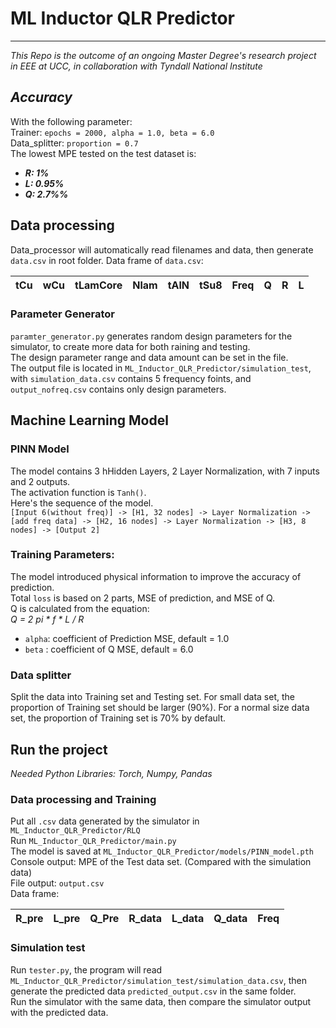 # ML Inductor QLR Predictor
***
*This Repo is the outcome of an ongoing Master Degree's research project in EEE at UCC, in collaboration with Tyndall National Institute*

## *Accuracy*
With the following parameter:  
Trainer: `epochs = 2000, alpha = 1.0, beta = 6.0`  
Data_splitter: `proportion = 0.7`  
The lowest MPE tested on the test dataset is:  
* ***R: 1%***  
* ***L: 0.95%***  
* ***Q: 2.7%%***

## Data processing
Data_processor will automatically read filenames and data, then generate `data.csv` in root folder. 
Data frame of `data.csv`:  

|tCu|wCu|tLamCore|Nlam|tAlN|tSu8|Freq|Q|R|L|
|---|---|---|---|---|---|---|---|---|---|

### Parameter Generator
`paramter_generator.py` generates random design parameters for the simulator, to create more data for both raining and testing.  
The design parameter range and data amount can be set in the file.  
The output file is located in `ML_Inductor_QLR_Predictor/simulation_test`, with `simulation_data.csv` contains 5 frequency foints, and `output_nofreq.csv` contains only design parameters.

## Machine Learning Model

### PINN Model
The model contains 3 hHidden Layers, 2 Layer Normalization, with 7 inputs and 2 outputs.  
The activation function is `Tanh()`.  
Here's the sequence of the model.  
`[Input 6(without freq)] -> [H1, 32 nodes] -> Layer Normalization -> [add freq data] -> [H2, 16 nodes] -> Layer Normalization -> [H3, 8 nodes] -> [Output 2]`

### Training Parameters:
The model introduced physical information to improve the accuracy of prediction.  
Total `loss` is based on 2 parts, MSE of prediction, and MSE of Q.  
Q is calculated from the equation:  
*Q = 2 pi * f * L / R*
* `alpha`: coefficient of Prediction MSE, default = 1.0
* `beta` : coefficient of Q MSE, default = 6.0

### Data splitter
Split the data into Training set and Testing set. For small data set, the proportion of Training set should be larger (90%). For a normal size data set, the proportion of Training set is 70% by default. 

## Run the project
*Needed Python Libraries:  Torch, Numpy, Pandas*

### Data processing and Training

Put all `.csv` data generated by the simulator in `ML_Inductor_QLR_Predictor/RLQ`  
Run `ML_Inductor_QLR_Predictor/main.py`  
The model is saved at `ML_Inductor_QLR_Predictor/models/PINN_model.pth`  
Console output: MPE of the Test data set. (Compared with the simulation data)  
File output: `output.csv`  
Data frame:  

| R_pre | L_pre | Q_Pre| R_data | L_data | Q_data | Freq |
|---|---|---|---|---|---|---|

### Simulation test

Run `tester.py`, the program will read `ML_Inductor_QLR_Predictor/simulation_test/simulation_data.csv`, then generate the predicted data `predicted_output.csv` in the same folder.  
Run the simulator with the same data, then compare the simulator output with the predicted data.
